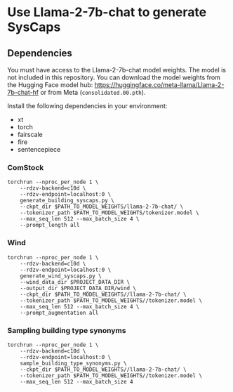 # Use Llama-2-7b-chat to generate SysCaps

## Dependencies

You must have access to the Llama-2-7b-chat model weights. The model is not included in this repository. You can download the model weights from the Hugging Face model hub: https://huggingface.co/meta-llama/Llama-2-7b-chat-hf or from Meta (`consolidated.00.pth`). 

Install the following dependencies in your environment:

- xt
- torch
- fairscale
- fire
- sentencepiece

### ComStock

```
torchrun --nproc_per_node 1 \
    --rdzv-backend=c10d \
    --rdzv-endpoint=localhost:0 \
    generate_building_syscaps.py \
    --ckpt_dir $PATH_TO_MODEL_WEIGHTS/llama-2-7b-chat/ \
    --tokenizer_path $PATH_TO_MODEL_WEIGHTS/tokenizer.model \
    --max_seq_len 512 --max_batch_size 4 \
    --prompt_length all
```

### Wind

```
torchrun --nproc_per_node 1 \
    --rdzv-backend=c10d \
    --rdzv-endpoint=localhost:0 \
    generate_wind_syscaps.py \
    --wind_data_dir $PROJECT_DATA_DIR \
    --output_dir $PROJECT_DATA_DIR/wind \
    --ckpt_dir $PATH_TO_MODEL_WEIGHTS//llama-2-7b-chat/ \
    --tokenizer_path $PATH_TO_MODEL_WEIGHTS//tokenizer.model \
    --max_seq_len 512 --max_batch_size 4 \
    --prompt_augmentation all
```

### Sampling building type synonyms

```
torchrun --nproc_per_node 1 \
    --rdzv-backend=c10d \
    --rdzv-endpoint=localhost:0 \
    sample_building_type_synonyms.py \
    --ckpt_dir $PATH_TO_MODEL_WEIGHTS//llama-2-7b-chat/ \
    --tokenizer_path $PATH_TO_MODEL_WEIGHTS//tokenizer.model \
    --max_seq_len 512 --max_batch_size 4 
```